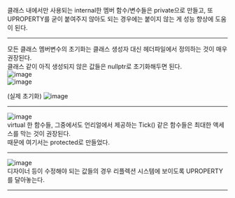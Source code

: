 
클래스 내에서만 사용되는 internal한 멤버 함수/변수들은 private으로 만들고,
또 UPROPERTY를 굳이 붙여주지 않아도 되는 경우에는 붙이지 않는 게 성능 향상에 도움이 된다.  
  
---
  
모든 클래스 멤버변수의 초기화는 클래스 생성자 대신 헤더파일에서 정의하는 것이 매우 권장된다.  
클래스 같이 아직 생성되지 않은 값들은 nullptr로 초기화해두면 된다.  
![image](https://user-images.githubusercontent.com/63915665/174269134-38eb4b64-1313-4ed2-b565-147d3d242d75.png)  
![image](https://user-images.githubusercontent.com/63915665/174267499-75756ae9-f94c-4bac-b5da-5a525e040fbb.png)
  
(실제 초기화)
![image](https://user-images.githubusercontent.com/63915665/174269234-bd96955a-9b01-44a0-8fc3-e1ea4ec8fe28.png)  

---
  
![image](https://user-images.githubusercontent.com/63915665/174268345-fe142169-7732-4d5b-9a80-77f361eae42e.png)  
virtual 한 함수들, 그중에서도 언리얼에서 제공하는 Tick() 같은 함수들은 최대한 액세스를 막는 것이 권장된다.  
때문에 여기서는 protected로 만들었다.  
  
---
  
![image](https://user-images.githubusercontent.com/63915665/174268625-cab5d30d-45f9-4830-b9db-63b6b62c6ba0.png)  
디자이너 등이 수정해야 되는 값들의 경우 리플렉션 시스템에 보이도록 UPROPERTY를 달아놓는다.  
  
---
  

